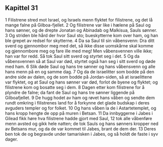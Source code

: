 ## Kapittel 31

1 Filistrene stred mot Israel, og Israels menn flyktet for filistrene, og det lå mange falne på Gilboa-fjellet.
2 Og filistrene var like i hælene på Saul og hans sønner, og de drepte Jonatan og Abinadab og Malkisua, Sauls sønner.
3 Og striden ble hård der hvor Saul sto; bueskytterne kom over ham, og han ble grepet av redsel for skytterne.
4 Da sa Saul til sin våbensvenn: Dra ditt sverd og gjennombor meg med det, så ikke disse uomskårne skal komme og gjennombore meg og fare ille med meg! Men våbensvennen ville ikke; han var for redd. Så tok Saul sitt sverd og styrtet seg i det.
5 Og da våbensvennen så at Saul var død, styrtet også han seg i sitt sverd og døde med ham.
6 Slik døde Saul og hans tre sønner og hans våbensvenn og alle hans menn på en og samme dag.
7 Og da de israelitter som bodde på den andre side av dalen, og de som bodde på Jordan-siden, så at israelittene var flyktet, og at Saul og hans sønner var død, forlot de byene og flyktet; og filistrene kom og bosatte seg i dem.
8 Dagen etter kom filistrene for å plyndre de falne; da fant de Saul og hans tre sønner liggende på Gilboafjellet.
9 De hugg hodet av ham og røvet hans våben og sendte dem rundt omkring i filistrenes land for å forkynne det glade budskap i deres avguders templer og for folket.
10 Og hans våben la de i Astartetemplet, og hans kropp hengte de opp på muren i Betsan.
11 Da innbyggerne i Jabes i Gilead fikk høre hva filistrene hadde gjort med Saul,
12 tok alle våbenføre menn avsted og gikk hele natten; de tok Sauls og hans sønners kropper ned av Betsans mur, og da de var kommet til Jabes, brant de dem der.
13 Deres ben tok de og begravde under tamarisken i Jabes, og så holdt de faste i syv dager.
